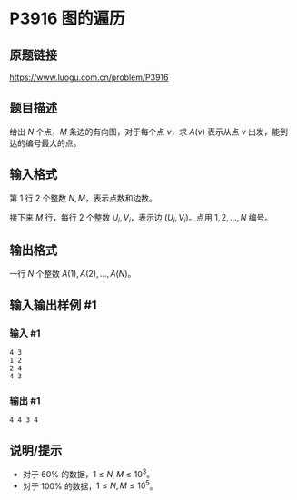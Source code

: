 # P3916 图的遍历

## 原题链接
https://www.luogu.com.cn/problem/P3916
## 题目描述

给出 $N$ 个点，$M$ 条边的有向图，对于每个点 $v$，求 $A(v)$ 表示从点 $v$ 出发，能到达的编号最大的点。

## 输入格式

第 $1$ 行 $2$ 个整数 $N,M$，表示点数和边数。

接下来 $M$ 行，每行 $2$ 个整数 $U_i,V_i$，表示边 $(U_i,V_i)$。点用 $1,2,\dots,N$ 编号。

## 输出格式

一行 $N$ 个整数 $A(1),A(2),\dots,A(N)$。

## 输入输出样例 #1

### 输入 #1

```
4 3
1 2
2 4
4 3
```

### 输出 #1

```
4 4 3 4
```

## 说明/提示

- 对于 $60\%$ 的数据，$1 \leq N,M \leq 10^3$。
- 对于 $100\%$ 的数据，$1 \leq N,M \leq 10^5$。
